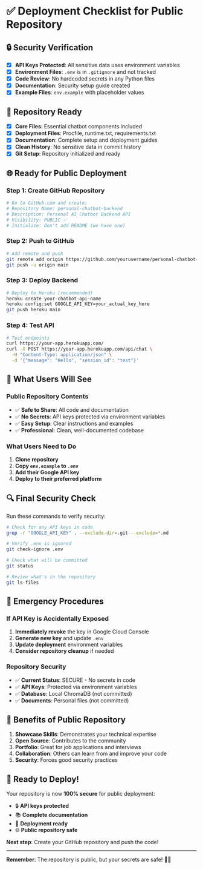 # ✅ Deployment Checklist for Public Repository

## 🔒 **Security Verification**

- [x] **API Keys Protected**: All sensitive data uses environment variables
- [x] **Environment Files**: `.env` is in `.gitignore` and not tracked
- [x] **Code Review**: No hardcoded secrets in any Python files
- [x] **Documentation**: Security setup guide created
- [x] **Example Files**: `env.example` with placeholder values

## 🚀 **Repository Ready**

- [x] **Core Files**: Essential chatbot components included
- [x] **Deployment Files**: Procfile, runtime.txt, requirements.txt
- [x] **Documentation**: Complete setup and deployment guides
- [x] **Clean History**: No sensitive data in commit history
- [x] **Git Setup**: Repository initialized and ready

## 🌐 **Ready for Public Deployment**

### **Step 1: Create GitHub Repository**
```bash
# Go to GitHub.com and create:
# Repository Name: personal-chatbot-backend
# Description: Personal AI Chatbot Backend API
# Visibility: PUBLIC ✅
# Initialize: Don't add README (we have one)
```

### **Step 2: Push to GitHub**
```bash
# Add remote and push
git remote add origin https://github.com/yourusername/personal-chatbot-backend.git
git push -u origin main
```

### **Step 3: Deploy Backend**
```bash
# Deploy to Heroku (recommended)
heroku create your-chatbot-api-name
heroku config:set GOOGLE_API_KEY=your_actual_key_here
git push heroku main
```

### **Step 4: Test API**
```bash
# Test endpoints
curl https://your-app.herokuapp.com/
curl -X POST https://your-app.herokuapp.com/api/chat \
  -H "Content-Type: application/json" \
  -d '{"message": "Hello", "session_id": "test"}'
```

## 🎯 **What Users Will See**

### **Public Repository Contents**
- ✅ **Safe to Share**: All code and documentation
- ✅ **No Secrets**: API keys protected via environment variables
- ✅ **Easy Setup**: Clear instructions and examples
- ✅ **Professional**: Clean, well-documented codebase

### **What Users Need to Do**
1. **Clone repository**
2. **Copy `env.example` to `.env`**
3. **Add their Google API key**
4. **Deploy to their preferred platform**

## 🔍 **Final Security Check**

Run these commands to verify security:

```bash
# Check for any API keys in code
grep -r "GOOGLE_API_KEY" . --exclude-dir=.git --exclude=*.md

# Verify .env is ignored
git check-ignore .env

# Check what will be committed
git status

# Review what's in the repository
git ls-files
```

## 🚨 **Emergency Procedures**

### **If API Key is Accidentally Exposed**
1. **Immediately revoke** the key in Google Cloud Console
2. **Generate new key** and update `.env`
3. **Update deployment** environment variables
4. **Consider repository cleanup** if needed

### **Repository Security**
- ✅ **Current Status**: SECURE - No secrets in code
- ✅ **API Keys**: Protected via environment variables
- ✅ **Database**: Local ChromaDB (not committed)
- ✅ **Documents**: Personal files (not committed)

## 🌟 **Benefits of Public Repository**

1. **Showcase Skills**: Demonstrates your technical expertise
2. **Open Source**: Contributes to the community
3. **Portfolio**: Great for job applications and interviews
4. **Collaboration**: Others can learn from and improve your code
5. **Security**: Forces good security practices

## 🎉 **Ready to Deploy!**

Your repository is now **100% secure** for public deployment:

- 🔒 **API keys protected**
- 📚 **Complete documentation**
- 🚀 **Deployment ready**
- 🌐 **Public repository safe**

**Next step**: Create your GitHub repository and push the code!

---

**Remember**: The repository is public, but your secrets are safe! 🔐✨
